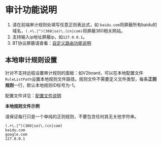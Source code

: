 # 审计功能说明

1. 请在前端审计规则处填写任意正则表达式，如 `baidu.com`将屏蔽所有baidu的域名，`(.+\.|^)(360|so)\.(cn|com)`将屏蔽360相关网站。
2. 支持输入ip地址屏蔽ip，如`127.0.0.1`。
3. BT协议屏蔽请查看：[自定义路由功能说明](zi-ding-yi-lu-you-gong-neng-shuo-ming.md)

## 本地审计规则设置

针对不支持远程设置审计规则的面板：如V2board，可以在本地配置文件`RuleListPath`设置本地规则文件路径。规则文件不需要定义文件类型，每条**正则规则**一行，默认本地规则ID标号为-1。

配置文件详见：[配置文件说明](../xrayr-pei-zhi-wen-jian-shuo-ming/config.md#mian-ban-dui-jie-pei-zhi)

**本地规则文件示例**

请保证每行只是一个单纯的正则规则，不要包含任何其无关他字符串。

```
(.+\.|^)(360|so)\.(cn|com)
baidu.com
google.com
127.0.0.1
```
